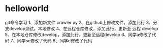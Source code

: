 # helloworld
git命令学习
1、添加新文件 crawler.py
2、在github上修改文件，添加此行
3、分支develop测试，本地修改
4、在远程仓库修改，添加此行，更新至 远程 develop
5、在本地仓库修改develop，添加此行，更新至远程develop
6、同学a修改了代码
7、同学sc修改了代码
8、同学d修改了代码

